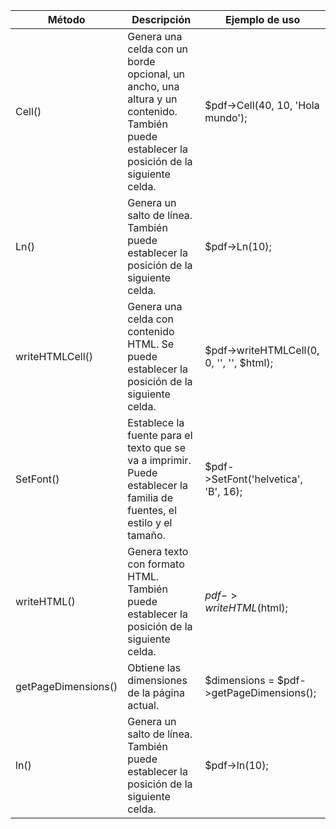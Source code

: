 | Método              | Descripción                                                                                                                              | Ejemplo de uso                            |
|---------------------|------------------------------------------------------------------------------------------------------------------------------------------|-------------------------------------------|
| Cell()              | Genera una celda con un borde opcional, un ancho, una altura y un contenido. También puede establecer la posición de la siguiente celda. | $pdf->Cell(40, 10, 'Hola mundo');         |
| Ln()                | Genera un salto de línea. También puede establecer la posición de la siguiente celda.                                                    | $pdf->Ln(10);                             |
| writeHTMLCell()     | Genera una celda con contenido HTML. Se puede establecer la posición de la siguiente celda.                                              | $pdf->writeHTMLCell(0, 0, '', '', $html); |
| SetFont()           | Establece la fuente para el texto que se va a imprimir. Puede establecer la familia de fuentes, el estilo y el tamaño.                   | $pdf->SetFont('helvetica', 'B', 16);      |
| writeHTML()         | Genera texto con formato HTML. También puede establecer la posición de la siguiente celda.                                               | $pdf->writeHTML($html);                   |
| getPageDimensions() | Obtiene las dimensiones de la página actual.                                                                                             | $dimensions = $pdf->getPageDimensions();  |
| ln()                | Genera un salto de línea. También puede establecer la posición de la siguiente celda.                                                    | $pdf->ln(10);                             |
